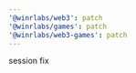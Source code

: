 ```yaml
---
'@winrlabs/web3': patch
'@winrlabs/games': patch
'@winrlabs/web3-games': patch
---
```


session fix
